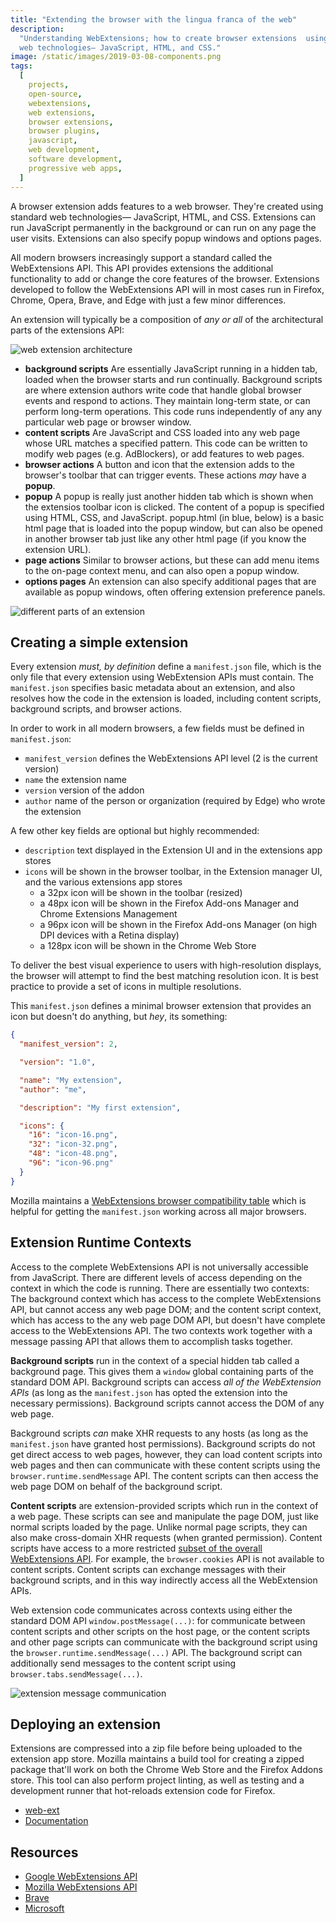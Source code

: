 ```yaml
---
title: "Extending the browser with the lingua franca of the web"
description:
  "Understanding WebExtensions; how to create browser extensions  using standard
  web technologies— JavaScript, HTML, and CSS."
image: /static/images/2019-03-08-components.png
tags:
  [
    projects,
    open-source,
    webextensions,
    web extensions,
    browser extensions,
    browser plugins,
    javascript,
    web development,
    software development,
    progressive web apps,
  ]
---
```


A browser extension adds features to a web browser. They're created using
standard web technologies— JavaScript, HTML, and CSS. Extensions can run
JavaScript permanently in the background or can run on any page the user visits.
Extensions can also specify popup windows and options pages.

All modern browsers increasingly support a standard called the WebExtensions
API. This API provides extensions the additional functionality to add or change
the core features of the browser. Extensions developed to follow the
WebExtensions API will in most cases run in Firefox, Chrome, Opera, Brave, and
Edge with just a few minor differences.

An extension will typically be a composition of _any or all_ of the
architectural parts of the extensions API:

![web extension architecture](/static/images/2019-03-08-architecture.png)

- **background scripts** Are essentially JavaScript running in a hidden tab,
  loaded when the browser starts and run continually. Background scripts are
  where extension authors write code that handle global browser events and
  respond to actions. They maintain long-term state, or can perform long-term
  operations. This code runs independently of any any particular web page or
  browser window.
- **content scripts** Are JavaScript and CSS loaded into any web page whose URL
  matches a specified pattern. This code can be written to modify web pages
  (e.g. AdBlockers), or add features to web pages.
- **browser actions** A button and icon that the extension adds to the browser's
  toolbar that can trigger events. These actions _may_ have a **popup**.
- **popup** A popup is really just another hidden tab which is shown when the
  extensios toolbar icon is clicked. The content of a popup is specified using
  HTML, CSS, and JavaScript. popup.html (in blue, below) is a basic html page
  that is loaded into the popup window, but can also be opened in another
  browser tab just like any other html page (if you know the extension URL).
- **page actions** Similar to browser actions, but these can add menu items to
  the on-page context menu, and can also open a popup window.
- **options pages** An extension can also specify additional pages that are
  available as popup windows, often offering extension preference panels.

![different parts of an extension](/static/images/2019-03-08-components.png)

## Creating a simple extension

Every extension _must, by definition_ define a `manifest.json` file, which is
the only file that every extension using WebExtension APIs must contain. The
`manifest.json` specifies basic metadata about an extension, and also resolves
how the code in the extension is loaded, including content scripts, background
scripts, and browser actions.

In order to work in all modern browsers, a few fields must be defined in
`manifest.json`:

- `manifest_version` defines the WebExtensions API level (2 is the current
  version)
- `name` the extension name
- `version` version of the addon
- `author` name of the person or organization (required by Edge) who wrote the
  extension

A few other key fields are optional but highly recommended:

- `description` text displayed in the Extension UI and in the extensions app
  stores
- `icons` will be shown in the browser toolbar, in the Extension manager UI, and
  the various extensions app stores
  - a 32px icon will be shown in the toolbar (resized)
  - a 48px icon will be shown in the Firefox Add-ons Manager and Chrome
    Extensions Management
  - a 96px icon will be shown in the Firefox Add-ons Manager (on high DPI
    devices with a Retina display)
  - a 128px icon will be shown in the Chrome Web Store

To deliver the best visual experience to users with high-resolution displays,
the browser will attempt to find the best matching resolution icon. It is best
practice to provide a set of icons in multiple resolutions.

This `manifest.json` defines a minimal browser extension that provides an icon
but doesn't do anything, but _hey_, its something:

```json
{
  "manifest_version": 2,

  "version": "1.0",

  "name": "My extension",
  "author": "me",

  "description": "My first extension",

  "icons": {
    "16": "icon-16.png",
    "32": "icon-32.png",
    "48": "icon-48.png",
    "96": "icon-96.png"
  }
}
```

Mozilla maintains a
[WebExtensions browser compatibility table](https://developer.mozilla.org/en-US/docs/Mozilla/Add-ons/WebExtensions/Browser_compatibility_for_manifest.json)
which is helpful for getting the `manifest.json` working across all major
browsers.

## Extension Runtime Contexts

Access to the complete WebExtensions API is not universally accessible from
JavaScript. There are different levels of access depending on the context in
which the code is running. There are essentially two contexts: The background
context which has access to the complete WebExtensions API, but cannot access
any web page DOM; and the content script context, which has access to the any
web page DOM API, but doesn't have complete access to the WebExtensions API. The
two contexts work together with a message passing API that allows them to
accomplish tasks together.

**Background scripts** run in the context of a special hidden tab called a
background page. This gives them a `window` global containing parts of the
standard DOM API. Background scripts can access _all of the WebExtension APIs_
(as long as the `manifest.json` has opted the extension into the necessary
permissions). Background scripts cannot access the DOM of any web page.

Background scripts _can_ make XHR requests to any hosts (as long as the
`manifest.json` have granted host permissions). Background scripts do not get
direct access to web pages, however, they can load content scripts into web
pages and then can communicate with these content scripts using the
`browser.runtime.sendMessage` API. The content scripts can then access the web
page DOM on behalf of the background script.

**Content scripts** are extension-provided scripts which run in the context of a
web page. These scripts can see and manipulate the page DOM, just like normal
scripts loaded by the page. Unlike normal page scripts, they can also make
cross-domain XHR requests (when granted permission). Content scripts have access
to a more restricted
[subset of the overall WebExtensions API](https://developer.mozilla.org/en-US/docs/Mozilla/Add-ons/WebExtensions/Content_scripts#WebExtension_APIs).
For example, the `browser.cookies` API is not available to content scripts.
Content scripts can exchange messages with their background scripts, and in this
way indirectly access all the WebExtension APIs.

Web extension code communicates across contexts using either the standard DOM
API `window.postMessage(...)`: for communicate between content scripts and other
scripts on the host page, or the content scripts and other page scripts can
communicate with the background script using the
`browser.runtime.sendMessage(...)` API. The background script can additionally
send messages to the content script using `browser.tabs.sendMessage(...)`.

![extension message communication](/static/images/2019-03-08-communication.png)

## Deploying an extension

Extensions are compressed into a zip file before being uploaded to the extension
app store. Mozilla maintains a build tool for creating a zipped package that'll
work on both the Chrome Web Store and the Firefox Addons store. This tool can
also perform project linting, as well as testing and a development runner that
hot-reloads extension code for Firefox.

- [web-ext](https://github.com/mozilla/web-ext/)
- [Documentation](https://developer.mozilla.org/en-US/docs/Mozilla/Add-ons/WebExtensions/Getting_started_with_web-ext)

## Resources

- [Google WebExtensions API](https://developer.chrome.com/extensions)
- [Mozilla WebExtensions API](https://developer.mozilla.org/en-US/Add-ons/WebExtensions)
- [Brave](https://github.com/brave/browser-laptop/wiki/Developer-Notes-on-Installing-or-Updating-Extensions)
- [Microsoft](https://developer.microsoft.com/en-us/microsoft-edge/platform/documentation/extensions/)
